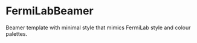 # FermiLabBeamer
Beamer template with minimal style that mimics FermiLab style and colour palettes.
